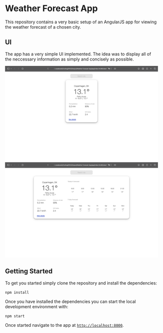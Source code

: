 # Weather Forecast App

This repository contains a very basic setup of an AngularJS app for viewing the weather forecast of a chosen city.

## UI

The app has a very simple UI implemented. The idea was to display all of the neccessary information as simply and concisely as possible.

<img src="images/general.png" alt="General View">

<img src="images/details.png" alt="General View">

## Getting Started

To get you started simply clone the repository and install the dependencies:

```
npm install
```

Once you have installed the dependencies you can start the local development environment with: 

```
npm start
```


Once started navigate to the app at [`http://localhost:8000`](http://localhost:8000).

